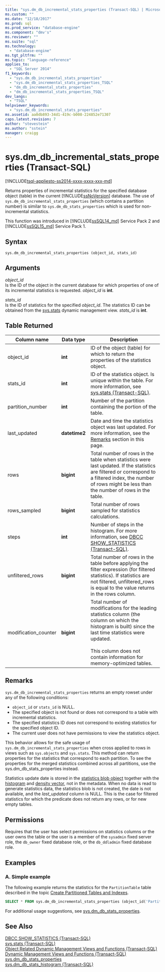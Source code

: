 ```yaml
---
title: "sys.dm_db_incremental_stats_properties (Transact-SQL) | Microsoft Docs"
ms.custom: ""
ms.date: "12/18/2017"
ms.prod: sql
ms.prod_service: "database-engine"
ms.component: "dmv's"
ms.reviewer: ""
ms.suite: "sql"
ms.technology: 
  - "database-engine"
ms.tgt_pltfrm: ""
ms.topic: "language-reference"
applies_to: 
  - "SQL Server 2014"
f1_keywords: 
  - "sys.dm_db_incremental_stats_properties"
  - "sys.dm_db_incremental_stats_properties_TSQL"
  - "dm_db_incremental_stats_properties"
  - "dm_db_incremental_stats_properties_TSQL"
dev_langs: 
  - "TSQL"
helpviewer_keywords: 
  - "sys.dm_db_incremental_stats_properties"
ms.assetid: aa0db893-34d1-419c-b008-224852e71307
caps.latest.revision: 7
author: "stevestein"
ms.author: "sstein"
manager: craigg
---
```

# sys.dm_db_incremental_stats_properties (Transact-SQL)
[!INCLUDE[tsql-appliesto-ss2014-xxxx-xxxx-xxx-md](../../includes/tsql-appliesto-ss2014-xxxx-xxxx-xxx-md.md)]

  Returns properties of incremental statistics for the specified database object (table) in the current [!INCLUDE[ssNoVersion](../../includes/ssnoversion-md.md)] database. The use of `sys.dm_db_incremental_stats_properties` (which contains a partition number) is similar to `sys.dm_db_stats_properties` which is used for non-incremental statistics. 
  
  This function was introduced in [!INCLUDE[ssSQL14_md](../../includes/sssql14-md.md)] Service Pack 2 and [!INCLUDE[ssSQL15_md](../../includes/sssql15-md.md)] Service Pack 1.
  
## Syntax  
  
```  
sys.dm_db_incremental_stats_properties (object_id, stats_id)  
```  
  
## Arguments  
 *object_id*  
 Is the ID of the object in the current database for which properties of one of its incremental statistics is requested. *object_id* is **int**.  
  
 *stats_id*  
 Is the ID of statistics for the specified *object_id*. The statistics ID can be obtained from the [sys.stats](../../relational-databases/system-catalog-views/sys-stats-transact-sql.md) dynamic management view. *stats_id* is **int**.  
  
## Table Returned  
  
|Column name|Data type|Description|  
|-----------------|---------------|-----------------|  
|object_id|**int**|ID of the object (table) for which to return the properties of the statistics object.|  
|stats_id|**int**|ID of the statistics object. Is unique within the table. For more information, see [sys.stats &#40;Transact-SQL&#41;](../../relational-databases/system-catalog-views/sys-stats-transact-sql.md).|
|partition_number|**int**|Number of the partition containing the portion of the table.|  
|last_updated|**datetime2**|Date and time the statistics object was last updated. For more information, see the [Remarks](#Remarks) section in this page.|  
|rows|**bigint**|Total number of rows in the table when statistics were last updated. If the statistics are filtered or correspond to a filtered index, the number of rows might be less than the number of rows in the table.|  
|rows_sampled|**bigint**|Total number of rows sampled for statistics calculations.|  
|steps|**int**|Number of steps in the histogram. For more information, see [DBCC SHOW_STATISTICS &#40;Transact-SQL&#41;](../../t-sql/database-console-commands/dbcc-show-statistics-transact-sql.md).|  
|unfiltered_rows|**bigint**|Total number of rows in the table before applying the filter expression (for filtered statistics). If statistics are not filtered, unfiltered_rows is equal to the value returns in the rows column.|  
|modification_counter|**bigint**|Total number of modifications for the leading statistics column (the column on which the histogram is built) since the last time statistics were updated.<br /><br /> This column does not contain information for memory-optimized tables.|  
  
## <a name="Remarks"></a> Remarks  
 `sys.dm_db_incremental_stats_properties` returns an empty rowset under any of the following conditions:  
  
-   `object_id` or `stats_id` is NULL.   
-   The specified object is not found or does not correspond to a table with incremental statistics.  
-   The specified statistics ID does not correspond to existing statistics for the specified object ID.  
-   The current user does not have permissions to view the statistics object.
 
 This behavior allows for the safe usage of `sys.dm_db_incremental_stats_properties` when cross applied to rows in views such as `sys.objects` and `sys.stats`. This method can return properties for the statistics that correspond to each partition. To see the properties for the merged statistics combined across all partitions, use the sys.dm_db_stats_properties instead. 

Statistics update date is stored in the [statistics blob object](../../relational-databases/statistics/statistics.md#DefinitionQOStatistics) together with the [histogram](../../relational-databases/statistics/statistics.md#histogram) and [density vector](../../relational-databases/statistics/statistics.md#density), not in the metadata. When no data is read to generate statistics data, the statistics blob is not created, the date is not available, and the *last_updated* column is NULL. This is the case for filtered statistics for which the predicate does not return any rows, or for new empty tables.

## Permissions  
 Requires that the user has select permissions on statistics columns or the user owns the table or the user is a member of the `sysadmin` fixed server role, the `db_owner` fixed database role, or the `db_ddladmin` fixed database role.  
  
## Examples  

### A. Simple example
The following example returns the statistics for the `PartitionTable` table described in the topic [Create Partitioned Tables and Indexes](../../relational-databases/partitions/create-partitioned-tables-and-indexes.md).

```sql
SELECT * FROM sys.dm_db_incremental_stats_properties (object_id('PartitionTable'), 1);
``` 

For additional usage suggestions, see  [sys.dm_db_stats_properties](../../relational-databases/system-dynamic-management-views/sys-dm-db-stats-properties-transact-sql.md).
  
## See Also  
 [DBCC SHOW_STATISTICS &#40;Transact-SQL&#41;](../../t-sql/database-console-commands/dbcc-show-statistics-transact-sql.md)   
 [sys.stats &#40;Transact-SQL&#41;](../../relational-databases/system-catalog-views/sys-stats-transact-sql.md)   
 [Object Related Dynamic Management Views and Functions &#40;Transact-SQL&#41;](../../relational-databases/system-dynamic-management-views/object-related-dynamic-management-views-and-functions-transact-sql.md)   
 [Dynamic Management Views and Functions &#40;Transact-SQL&#41;](~/relational-databases/system-dynamic-management-views/system-dynamic-management-views.md)  
 [sys.dm_db_stats_properties](../../relational-databases/system-dynamic-management-views/sys-dm-db-stats-properties-transact-sql.md)   
 [sys.dm_db_stats_histogram (Transact-SQL)](../../relational-databases/system-dynamic-management-views/sys-dm-db-stats-histogram-transact-sql.md) 
